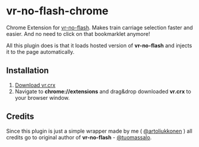 vr-no-flash-chrome
===========

Chrome Extension for [vr-no-flash](https://github.com/tuomassalo/vr-no-flash). Makes train carriage selection faster and easier. And no need to click on that bookmarklet anymore!

All this plugin does is that it loads hosted version of **vr-no-flash** and injects it to the page automatically.

## Installation

1. [Download vr.crx](https://github.com/artoliukkonen/vr-no-flash-chrome/raw/master/dist/vr.crx)
2. Navigate to **chrome://extensions** and drag&drop downloaded **vr.crx** to your browser window.

## Credits

Since this plugin is just a simple wrapper made by me ( [@artoliukkonen](https://twitter.com/artoliukkonen) ) all credits go to original author of **vr-no-flash** - [@tuomassalo](https://twitter.com/tuomassalo).
